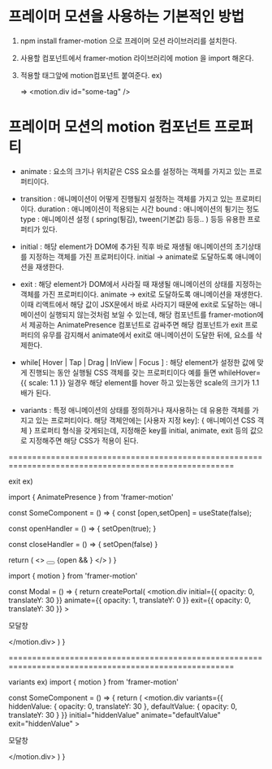 # 프레이머 모션을 사용하는 기본적인 방법

1. npm install framer-motion 으로 프레이머 모션 라이브러리를 설치한다.

2. 사용할 컴포넌트에서 framer-motion 라이브러리에 motion 을 import 해온다.

3. 적용할 태그앞에 motion컴포넌트 붙여준다.
   ex) <div id="some-tag" /> => <motion.div id="some-tag" />

# 프레이머 모션의 motion 컴포넌트 프로퍼티
- animate : 요소의 크기나 위치같은 CSS 요소를 설정하는 객체를 가지고 있는 프로퍼티이다.

- transition : 애니메이션이 어떻게 진행될지 설정하는 객체를 가지고 있는 프로퍼티이다.
               duration : 애니메이션이 적용되는 시간
               bound    : 애니메이션의 튕기는 정도
               type     : 애니메이션 설정 ( spring(튕김), tween(기본값) 등등.. )
               등등 유용한 프로퍼티가 있다.

- initial : 해당 element가 DOM에 추가된 직후 바로 재생될 애니메이션의 초기상태를 지정하는 객체를 가진 프로퍼티이다.
            initial -> animate로 도달하도록 애니메이션을 재생한다.

- exit : 해당 element가 DOM에서 사라질 때 재생될 애니메이션의 상태를 지정하는 객체를 가진 프로퍼티이다.
         animate -> exit로 도달하도록 애니메이션을 재생한다.
         이때 리액트에서 해당 값이 JSX문에서 바로 사라지기 때문에 exit로 도달하는 애니메이션이 실행되지 않는것처럼
         보일 수 있는데, 해당 컴포넌트를 framer-motion에서 제공하는 AnimatePresence 컴포넌트로 감싸주면 
         해당 컴포넌트가 exit 프로퍼티의 유무를 감지해서 animate에서 exit로 애니메이션이 도달한 뒤에,
         요소를 삭제한다.

- while[ Hover | Tap | Drag | InView | Focus ] :
         해당 element가 설정한 값에 맞게 진행되는 동안 실행될 CSS 객체를 갖는 프로퍼티이다
         예를 들면 whileHover={{ scale: 1.1 }} 일경우 해당 element를 hover 하고 있는동안 scale의 크기가 1.1배가 된다.

- variants : 특정 애니메이션의 상태를 정의하거나 재사용하는 데 유용한 객체를 가지고 있는 프로퍼티이다.
             해당 객체안에는 [사용자 지정 key]: { 애니메이션 CSS 객체 } 프로퍼티 형식을 갖게되는데,
             지정해준 key를 initial, animate, exit 등의 값으로 지정해주면 해당 CSS가 적용이 된다.

======================================================================================================

exit ex)
<!-- Modal 컴포넌트를 감싸는 컴포넌트 -->
import { AnimatePresence } from 'framer-motion'

const SomeComponent = () => {
   const [open,setOpen] = useState(false);

   const openHandler = () => {
      setOpen(true);
   }

   const closeHandler = () => {
      setOpen(false)
   }

   return (
      <>
         <button onClick={openHandler}></button>
         <AnimatePresence>
            {open && <Modal />}
         </AnimatePresence>
      </>
   )
}

<!-- Modal 컴포넌트 -->
import { motion } from 'framer-motion'

const Modal = () => {
   return createPortal(
      <motion.div
         initial={{ opacity: 0, translateY: 30 }}
         animate={{ opacity: 1, translateY: 0 }}
         exit={{ opacity: 0, translateY: 30 }}
      >
         <p>모달창</p>
      </motion.div>
   )
}

======================================================================================================

variants ex)
import { motion } from 'framer-motion'

const SomeComponent = () => {
   return (
      <motion.div
         variants={{
            hiddenValue: { opacity: 0, translateY: 30 },
            defaultValue: { opacity: 0, translateY: 30 }
         }}
         initial="hiddenValue"
         animate="defaultValue"
         exit="hiddenValue"
      >
         <p>모달창</p>
      </motion.div>
   )
}
